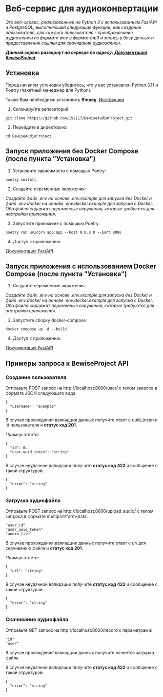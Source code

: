 # Веб-сервис для аудиоконвертации

_Это веб-сервис, реализованный на Python 3 с использованием FastAPI и PostgreSQL, выполняющий следующие функции, как 
создание пользователя, для каждого пользователя - преобразование аудиозаписи из формата wav в формат mp3 и запись в 
базу данных и предоставление ссылки для скачивания аудиозаписи._

**_Данный сервис развернут на сервере по адресу: [Документация BewiseProject](http://157.90.14.181:8007/docs/)_**

## Установка

Перед началом установки убедитесь, что у вас установлен Python 3.11 и Poetry (пакетный менеджер для Python). 

Также Вам необходимо установить **ffmpeg**. [Инструкции](https://firstvds.ru/technology/ustanovka-ffmpeg)

1. Склонируйте репозиторий:

`git clone https://github.com/192117/BewiseAudioProject.git`

2. Перейдите в директорию:

`cd BewiseAudioProject`

## Запуск приложения без Docker Compose (после пункта "Установка")

1. Установите зависимости с помощью Poetry:

`poetry install`

2. Создайте переменные окружения:

_Создайте файл .env на основе .env.example для запуска без Docker и файл .env.docker на основе .env.docker.example для 
запуска с Docker. Оба файла содержат переменные окружения, которые требуются для настройки приложения._

3. Запустите приложеие с помощью Poetry:

`poetry run uvicorn app:app --host 0.0.0.0 --port 8000`

4. Доступ к приложению: 

[Документация FastAPI](http://127.0.0.1:8000/docs)

## Запуск приложения c использованием Docker Compose (после пункта "Установка")

1. Создайте переменные окружения:

_Создайте файл .env на основе .env.example для запуска без Docker и файл .env.docker на основе .env.docker.example для 
запуска с Docker. Оба файла содержат переменные окружения, которые требуются для настройки приложения._

3. Запустите сборку docker-compose:

`docker compose up -d --build`

4. Доступ к приложению: 

[Документация FastAPI](http://127.0.0.1:8000/docs)

## Примеры запроса к BewiseProject API

### Создание пользователя

Отправьте POST запрос на http://localhost:8000/user/ с телом запроса в формате JSON следующего вида:

```
{
  "username": "example"
}
```

В случае прохождения валиадции данных получите ответ с uuid_token и id пользователя и **статус код 201**.

_Пример ответа:_

```
{
  "id": 0,
  "user_uuid_token": "string"
}
```

В случае неудачной валидации получите **статус код 422** и сообщение с такой структурой:

```
{
  "error": "string"
}
```

### Загрузка аудиофайла

Отправьте POST запрос на http://localhost:8000/upload_audio/ с телом запроса в формате  multipart/form-data:

```
"user_id"
"user_uuid_token"
"audio_file"
```

В случае прохождения валиадции данных получите ответ с _url_ для скачиванию файла и **статус код 201**.

_Пример ответа:_

```
{
  "url": "string"
}
```

В случае неудачной валидации получите **статус код 422** и сообщение с такой структурой:

```
{
  "error": "string"
}
```

### Скачивание аудиофайла

Отправьте GET запрос на http://localhost:8000/record с параметрами:

```
"id"
"user"
```

В случае прохождения валиадции данных получите начнется загрузка файла.

В случае неудачной валидации получите **статус код 422** и сообщение с такой структурой:

```
{
  "error": "string"
}
```



